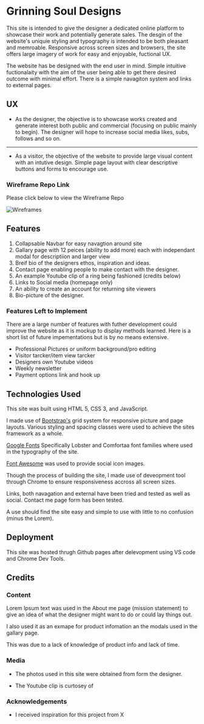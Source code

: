 # Grinning Soul Designs

This site is intended to give the designer a dedicated online platform to showcase their work and potentially generate sales. The desgin of the website's uniquie styling and typography is intended to be both pleasant and memroable. Responsive across screen sizes and browsers, the site offers large imagery of work for easy and enjoyable, fuctional UX.

The website has be designed with the end user in mind. Simple intuitive fuctionalaity with the aim of the user being able to get there desired outcome with minimal effort. There is a simple navagiton system and links to external pages.

## UX

* As the designer, the objective is to showcase works created and generate interest both public and commercial (focusing on public mainly to begin). The designer will hope to increase social media likes, subs, follows and so on. 

<hr />

* As a visitor, the objective of the website to provide large visual content with an intutive design. Simple page layout with clear descriptive buttons and forms to encourage use. 
 
 ### Wireframe Repo Link

Please click below to view the Wireframe Repo

![Wireframes](https://github.com/NickBell123/ginning-soul-design/blob/master/assets/images/wireframes)

## Features

1. Collapsable Navbar for easy navagtion around site
2. Gallary page with 12 peices (ability to add more) each with independant modal for descriptiion and larger view
3. Breif bio of the designers ethos, inspiration and ideas.
4. Contact page enabling people to make contact with the designer.
5. An example Youtube clip of a ring being fashioned (credits below)
6. Links to Social media (homepage only)
6. An ability to create an account for returning site viewers
7. Bio-picture of the designer.
 
### Features Left to Implement
There are a large number of features with futher development could improve the website as it is mockup to display methods learned. Here is a short list of future impementations but is by no means extensive.

* Professional Pictures or uniform background/pro editing
* Visitor tarcker/item view tarcker
* Designers own Youtube videos
* Weekly newsletter
* Payment options link and hook up

## Technologies Used
This site was built using HTML 5, CSS 3, and JavaScript.

I made use of [Bootstrap's](https://getbootstrap.com/) grid system for responsive picture and page layouts. Various styling and spacing classes were used to achieve the sites framework as a whole. 

[Google Fonts](https://fonts.google.com) Specifically Lobster and Comfortaa font families where used in the typography of the site.

[Font Awesome](https://fontawesome.com/) was used to provide social icon images.


Though the process of building the site, I made use of deveopment tool through Chrome to ensure responsiveness accross all screen sizes.

Links, both navagation and external have been tried and tested as well as social. Contact me page form has been tested.
  
A use should find the site easy and simple to use with little to no confusion (minus the Lorem).

## Deployment

This site was hosted thrugh Github pages after delevopment using VS code and Chrome Dev Tools.

## Credits

### Content
Lorem Ipsum text was used in the About me page (mission statement) to give an idea of what the designer might want to do or could lay things out.

I also used it as an exmape for product infomation an the modals used in the gallary page.

This was due to a lack of knowledge of product info and lack of time.

### Media
- The photos used in this site were obtained from form the designer.

- The Youtube clip is curtosey of 

### Acknowledgements

- I received inspiration for this project from X
